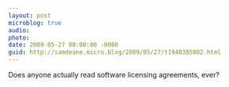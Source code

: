 ```yaml
---
layout: post
microblog: true
audio: 
photo: 
date: 2009-05-27 00:00:00 -0000
guid: http://samdeane.micro.blog/2009/05/27/t1940385802.html
---
```

Does anyone actually read software licensing agreements, ever?
